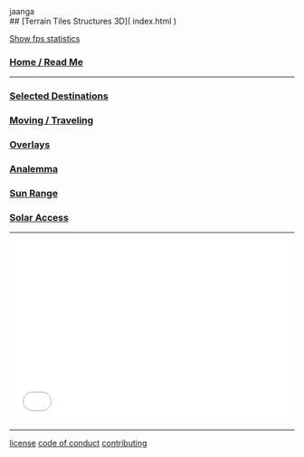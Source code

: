 <p style=margin:0;padding:0; >jaanga</p>
## [Terrain Tiles Structures 3D]( index.html )


<a href="javascript:(function(){var script=document.createElement('script');script.onload=function(){var stats=new Stats();document.body.appendChild(stats.dom);requestAnimationFrame(function loop(){stats.update();requestAnimationFrame(loop)});};script.src='http://rawgit.com/mrdoob/stats.js/master/build/stats.min.js';document.head.appendChild(script);})()" title="Mr.doob's Stats.js / frames per second" >Show fps statistics</a>

### [Home / Read Me]( #menu.md )

***

### [Selected Destinations]( #menu-locations.md )
### [Moving / Traveling]( #menu-traveling.md )
### [Overlays]( #menu-overlays.md )
### [Analemma]( #menu-analemma.md )
### [Sun Range]( #menu-sun-range.md )
### [Solar Access]( #menu-solar-access.md )

***

<iframe id = "ifrGeocoder" src = "mnu-geocoder.html" width = "100%" height = "100" frameBorder = "0" ></iframe>


<iframe id = "ifrGoToNexTile" src = "mnu-traveling.html"  width = "100%" height = "220" frameBorder = "0" ></iframe>


<div id = "info" ></div>

***

[license]( #ftr-license.md )
[code of conduct]( #ftr-code-of-conduct.md )
[contributing]( #ftr-contributing.md )

